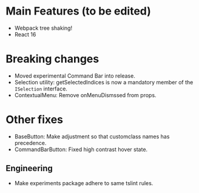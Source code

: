 [comment]: <> (Placeholder area for describing webpack)

# Main Features (to be edited)
* Webpack tree shaking!
* React 16

# Breaking changes
* Moved experimental Command Bar into release.
* Selection utility: getSelectedIndices is now a mandatory member of the `ISelection` interface.
* ContextualMenu: Remove onMenuDismssed from props.

# Other fixes
* BaseButton: Make adjustment so that customclass names has precedence.
* CommandBarButton: Fixed high contrast hover state.

## Engineering
* Make experiments package adhere to same tslint rules.
